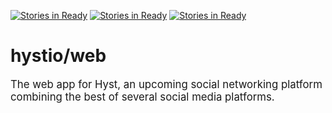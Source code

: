 [![Stories in Ready](https://badge.waffle.io/timtrice/web.png?label=ready&title=Ready)](https://waffle.io/timtrice/web?utm_source=badge)
[![Stories in Ready](https://badge.waffle.io/timtrice/web.png?label=ready&title=Ready)](https://waffle.io/timtrice/web?utm_source=badge)
[![Stories in Ready](https://badge.waffle.io/hystio/web.png?label=ready&title=Ready)](https://waffle.io/hystio/web)
# hystio/web
<big>The web app for Hyst, an upcoming social networking platform combining the best of several social media platforms.</big>
